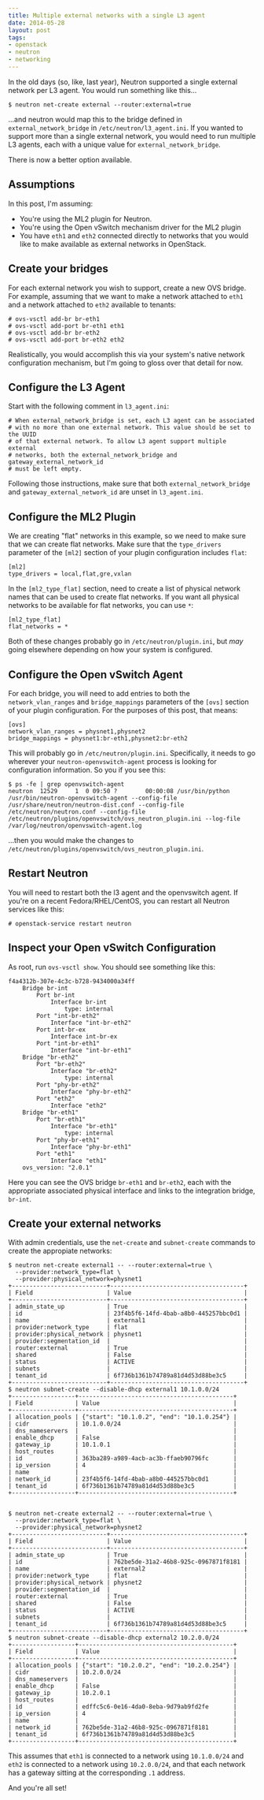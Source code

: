 ```yaml
---
title: Multiple external networks with a single L3 agent
date: 2014-05-28
layout: post
tags:
- openstack
- neutron
- networking
---
```


In the old days (so, like, last year), Neutron supported a single
external network per L3 agent.  You would run something like this...

    $ neutron net-create external --router:external=true

...and neutron would map this to the bridge defined in
`external_network_bridge` in `/etc/neutron/l3_agent.ini`.  If you
wanted to support more than a single external network, you would need
to run multiple L3 agents, each with a unique value for
`external_network_bridge`.

There is now a better option available.

Assumptions
-----------

In this post, I'm assuming:

- You're using the ML2 plugin for Neutron.
- You're using the Open vSwitch mechanism driver for the ML2 plugin
- You have `eth1` and `eth2` connected directly to networks that you
  would like to make available as external networks in OpenStack.

Create your bridges
-------------------

For each external network you wish to support, create a new OVS
bridge.  For example, assuming that we want to make a network attached
to `eth1` and a network attached to `eth2` available to tenants:

    # ovs-vsctl add-br br-eth1
    # ovs-vsctl add-port br-eth1 eth1
    # ovs-vsctl add-br br-eth2
    # ovs-vsctl add-port br-eth2 eth2

Realistically, you would accomplish this via your system's native
network configuration mechanism, but I'm going to gloss over that
detail for now.

Configure the L3 Agent
----------------------

Start with the following comment in `l3_agent.ini`:

    # When external_network_bridge is set, each L3 agent can be associated
    # with no more than one external network. This value should be set to the UUID
    # of that external network. To allow L3 agent support multiple external
    # networks, both the external_network_bridge and gateway_external_network_id
    # must be left empty.

Following those instructions, make sure that both
`external_network_bridge` and `gateway_external_network_id` are unset
in `l3_agent.ini`.

Configure the ML2 Plugin
------------------------

We are creating "flat" networks in this example, so we need to make
sure that we can create flat networks.  Make sure that the
`type_drivers` parameter of the `[ml2]` section of your plugin
configuration includes `flat`:

    [ml2]
    type_drivers = local,flat,gre,vxlan

In the `[ml2_type_flat]` section, need to create a list of physical
network names that can be used to create flat networks.  If you want
all physical networks to be available for flat networks, you can use
`*`:

    [ml2_type_flat]
    flat_networks = *    

Both of these changes probably go in `/etc/neutron/plugin.ini`, but
*may* going elsewhere depending on how your system is configured.

Configure the Open vSwitch Agent
---------------------------------

For each bridge, you will need to add entries to both the
`network_vlan_ranges` and `bridge_mappings` parameters of the `[ovs]`
section of your plugin configuration.  For the purposes of this post,
that means:

    [ovs]
    network_vlan_ranges = physnet1,physnet2
    bridge_mappings = physnet1:br-eth1,physnet2:br-eth2

This will probably go in `/etc/neutron/plugin.ini`.  Specifically, it
needs to go wherever your `neutron-openvswitch-agent` process is
looking for configuration information.  So you if you see this:

    $ ps -fe | grep openvswitch-agent
    neutron  12529     1  0 09:50 ?        00:00:08 /usr/bin/python /usr/bin/neutron-openvswitch-agent --config-file /usr/share/neutron/neutron-dist.conf --config-file /etc/neutron/neutron.conf --config-file /etc/neutron/plugins/openvswitch/ovs_neutron_plugin.ini --log-file /var/log/neutron/openvswitch-agent.log

...then you would make the changes to `/etc/neutron/plugins/openvswitch/ovs_neutron_plugin.ini`.

Restart Neutron
---------------

You will need to restart both the l3 agent and the openvswitch agent.
If you're on a recent Fedora/RHEL/CentOS, you can restart all Neutron
services like this:

    # openstack-service restart neutron

Inspect your Open vSwitch Configuration
---------------------------------------

As root, run `ovs-vsctl show`.  You should see something like this:

    f4a4312b-307e-4c3c-b728-9434000a34ff
        Bridge br-int
            Port br-int
                Interface br-int
                    type: internal
            Port "int-br-eth2"
                Interface "int-br-eth2"
            Port int-br-ex
                Interface int-br-ex
            Port "int-br-eth1"
                Interface "int-br-eth1"
        Bridge "br-eth2"
            Port "br-eth2"
                Interface "br-eth2"
                    type: internal
            Port "phy-br-eth2"
                Interface "phy-br-eth2"
            Port "eth2"
                Interface "eth2"
        Bridge "br-eth1"
            Port "br-eth1"
                Interface "br-eth1"
                    type: internal
            Port "phy-br-eth1"
                Interface "phy-br-eth1"
            Port "eth1"
                Interface "eth1"
        ovs_version: "2.0.1"

Here you can see the OVS bridge `br-eth1` and `br-eth2`, each with the
appropriate associated physical interface and links to the integration
bridge, `br-int`.

Create your external networks
-----------------------------

With admin credentials, use the `net-create` and `subnet-create`
commands to create the appropiate networks:

    $ neutron net-create external1 -- --router:external=true \
      --provider:network_type=flat \
      --provider:physical_network=physnet1
    +---------------------------+--------------------------------------+
    | Field                     | Value                                |
    +---------------------------+--------------------------------------+
    | admin_state_up            | True                                 |
    | id                        | 23f4b5f6-14fd-4bab-a8b0-445257bbc0d1 |
    | name                      | external1                            |
    | provider:network_type     | flat                                 |
    | provider:physical_network | physnet1                             |
    | provider:segmentation_id  |                                      |
    | router:external           | True                                 |
    | shared                    | False                                |
    | status                    | ACTIVE                               |
    | subnets                   |                                      |
    | tenant_id                 | 6f736b1361b74789a81d4d53d88be3c5     |
    +---------------------------+--------------------------------------+
    $ neutron subnet-create --disable-dhcp external1 10.1.0.0/24
    +------------------+--------------------------------------------+
    | Field            | Value                                      |
    +------------------+--------------------------------------------+
    | allocation_pools | {"start": "10.1.0.2", "end": "10.1.0.254"} |
    | cidr             | 10.1.0.0/24                                |
    | dns_nameservers  |                                            |
    | enable_dhcp      | False                                      |
    | gateway_ip       | 10.1.0.1                                   |
    | host_routes      |                                            |
    | id               | 363ba289-a989-4acb-ac3b-ffaeb90796fc       |
    | ip_version       | 4                                          |
    | name             |                                            |
    | network_id       | 23f4b5f6-14fd-4bab-a8b0-445257bbc0d1       |
    | tenant_id        | 6f736b1361b74789a81d4d53d88be3c5           |
    +------------------+--------------------------------------------+
    

    $ neutron net-create external2 -- --router:external=true \
      --provider:network_type=flat \
      --provider:physical_network=physnet2
    +---------------------------+--------------------------------------+
    | Field                     | Value                                |
    +---------------------------+--------------------------------------+
    | admin_state_up            | True                                 |
    | id                        | 762be5de-31a2-46b8-925c-0967871f8181 |
    | name                      | external2                            |
    | provider:network_type     | flat                                 |
    | provider:physical_network | physnet2                             |
    | provider:segmentation_id  |                                      |
    | router:external           | True                                 |
    | shared                    | False                                |
    | status                    | ACTIVE                               |
    | subnets                   |                                      |
    | tenant_id                 | 6f736b1361b74789a81d4d53d88be3c5     |
    +---------------------------+--------------------------------------+
    $ neutron subnet-create --disable-dhcp external2 10.2.0.0/24
    +------------------+--------------------------------------------+
    | Field            | Value                                      |
    +------------------+--------------------------------------------+
    | allocation_pools | {"start": "10.2.0.2", "end": "10.2.0.254"} |
    | cidr             | 10.2.0.0/24                                |
    | dns_nameservers  |                                            |
    | enable_dhcp      | False                                      |
    | gateway_ip       | 10.2.0.1                                   |
    | host_routes      |                                            |
    | id               | edffc5c6-0e16-4da0-8eba-9d79ab9fd2fe       |
    | ip_version       | 4                                          |
    | name             |                                            |
    | network_id       | 762be5de-31a2-46b8-925c-0967871f8181       |
    | tenant_id        | 6f736b1361b74789a81d4d53d88be3c5           |
    +------------------+--------------------------------------------+

This assumes that `eth1` is connected to a network using
`10.1.0.0/24` and `eth2` is connected to a network using
`10.2.0.0/24`, and that each network has a gateway sitting at the
corresponding `.1` address.

And you're all set!

